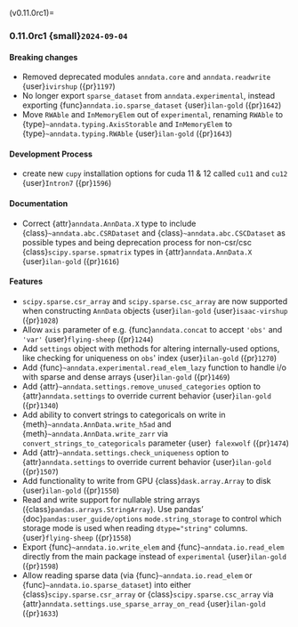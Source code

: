 (v0.11.0rc1)=
### 0.11.0rc1 {small}`2024-09-04`

#### Breaking changes

- Removed deprecated modules `anndata.core` and `anndata.readwrite` {user}`ivirshup` ({pr}`1197`)
- No longer export `sparse_dataset` from `anndata.experimental`, instead exporting {func}`anndata.io.sparse_dataset` {user}`ilan-gold` ({pr}`1642`)
- Move `RWAble` and `InMemoryElem` out of `experimental`, renaming `RWAble` to {type}`~anndata.typing.AxisStorable` and `InMemoryElem` to {type}`~anndata.typing.RWAble` {user}`ilan-gold` ({pr}`1643`)

#### Development Process

- create new `cupy` installation options for cuda 11 & 12 called `cu11` and `cu12` {user}`Intron7` ({pr}`1596`)

#### Documentation

- Correct {attr}`anndata.AnnData.X` type to include {class}`~anndata.abc.CSRDataset` and {class}`~anndata.abc.CSCDataset` as possible types and being deprecation process for non-csr/csc {class}`scipy.sparse.spmatrix` types in {attr}`anndata.AnnData.X` {user}`ilan-gold` ({pr}`1616`)

#### Features

- `scipy.sparse.csr_array` and `scipy.sparse.csc_array` are now supported when constructing `AnnData` objects {user}`ilan-gold` {user}`isaac-virshup` ({pr}`1028`)
- Allow `axis` parameter of e.g. {func}`anndata.concat` to accept `'obs'` and `'var'` {user}`flying-sheep` ({pr}`1244`)
- Add `settings` object with methods for altering internally-used options, like checking for uniqueness on `obs`' index {user}`ilan-gold` ({pr}`1270`)
- Add {func}`~anndata.experimental.read_elem_lazy` function to handle i/o with sparse and dense arrays {user}`ilan-gold` ({pr}`1469`)
- Add {attr}`~anndata.settings.remove_unused_categories` option to {attr}`anndata.settings` to override current behavior {user}`ilan-gold` ({pr}`1340`)
- Add ability to convert strings to categoricals on write in {meth}`~anndata.AnnData.write_h5ad` and {meth}`~anndata.AnnData.write_zarr` via `convert_strings_to_categoricals` parameter {user}` falexwolf` ({pr}`1474`)
- Add {attr}`~anndata.settings.check_uniqueness` option to {attr}`anndata.settings` to override current behavior {user}`ilan-gold` ({pr}`1507`)
- Add functionality to write from GPU {class}`dask.array.Array` to disk {user}`ilan-gold` ({pr}`1550`)
- Read and write support for nullable string arrays ({class}`pandas.arrays.StringArray`).
  Use pandas’ {doc}`pandas:user_guide/options` `mode.string_storage` to control which storage mode is used when reading `dtype="string"` columns.
  {user}`flying-sheep` ({pr}`1558`)
- Export {func}`~anndata.io.write_elem` and {func}`~anndata.io.read_elem` directly from the main package instead of `experimental` {user}`ilan-gold` ({pr}`1598`)
- Allow reading sparse data (via {func}`~anndata.io.read_elem` or {func}`~anndata.io.sparse_dataset`) into either {class}`scipy.sparse.csr_array` or {class}`scipy.sparse.csc_array` via {attr}`anndata.settings.use_sparse_array_on_read` {user}`ilan-gold` ({pr}`1633`)

